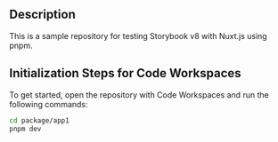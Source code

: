 ## Description

This is a sample repository for testing Storybook v8 with Nuxt.js using pnpm.

## Initialization Steps for Code Workspaces

To get started, open the repository with Code Workspaces and run the following commands:

```bash
cd package/app1
pnpm dev
```

